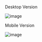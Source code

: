 Desktop Version

![image](https://github.com/LucasKennde/Stats-Preview-Card-Component/assets/166322461/65661195-9837-42dd-b016-ea3acdfcf20c)

Mobile Version

![image](https://github.com/LucasKennde/Stats-Preview-Card-Component/assets/166322461/8601dd5e-9f74-4e36-9c6b-b9e2c362b788)

